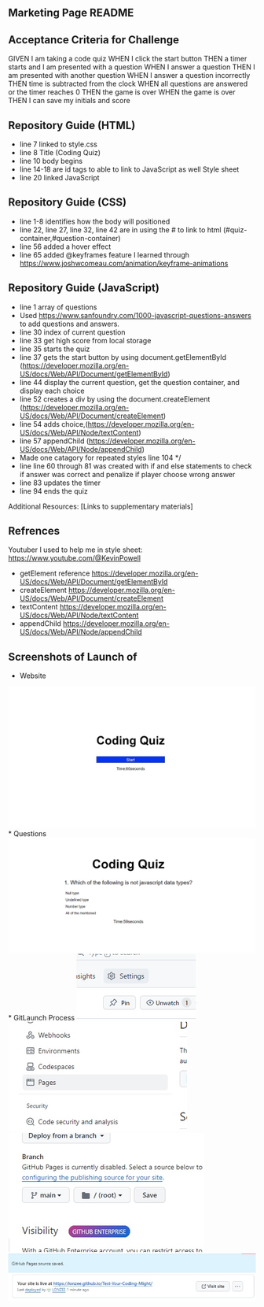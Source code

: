 ## Marketing Page README

## Acceptance Criteria for Challenge
GIVEN I am taking a code quiz
WHEN I click the start button
THEN a timer starts and I am presented with a question
WHEN I answer a question
THEN I am presented with another question
WHEN I answer a question incorrectly
THEN time is subtracted from the clock
WHEN all questions are answered or the timer reaches 0
THEN the game is over
WHEN the game is over
THEN I can save my initials and score


## Repository Guide (HTML)
* line 7 linked to style.css
* line 8 Title (Coding Quiz)
* line 10 body begins
* line 14-18 are id tags to able to link to JavaScript as well Style sheet
* line 20 linked JavaScript 
## Repository Guide (CSS)
* line 1-8 identifies how the body will positioned
* line 22, line 27, line 32, line 42 are in using the # to link to html (#quiz-container,#question-container) 
* line 56 added a hover effect
* line 65 added @keyframes feature I learned through https://www.joshwcomeau.com/animation/keyframe-animations
## Repository Guide (JavaScript)
* line 1 array of questions
* Used https://www.sanfoundry.com/1000-javascript-questions-answers to add questions and answers.
* line 30 index of current question
* line 33 get high score from local storage
* line 35 starts the quiz
* line 37 gets the start button by using document.getElementById (https://developer.mozilla.org/en-US/docs/Web/API/Document/getElementById)
* line 44 display the current question, get the question container, and display each choice
* line 52 creates a div by using the document.createElement (https://developer.mozilla.org/en-US/docs/Web/API/Document/createElement)
* line 54 adds choice,(https://developer.mozilla.org/en-US/docs/Web/API/Node/textContent)
* line 57 appendChild (https://developer.mozilla.org/en-US/docs/Web/API/Node/appendChild)
* Made one catagory for repeated styles line 104 */
* line line 60 through 81 was created with if and else statements to check if answer was correct and penalize if player choose wrong answer
* line 83 updates the timer
* line 94 ends the quiz

Additional Resources: [Links to supplementary materials]
## Refrences
Youtuber I used to help me in style sheet: https://www.youtube.com/@KevinPowell
* getElement reference
https://developer.mozilla.org/en-US/docs/Web/API/Document/getElementById
* createElement
https://developer.mozilla.org/en-US/docs/Web/API/Document/createElement
* textContent
https://developer.mozilla.org/en-US/docs/Web/API/Node/textContent
* appendChild
https://developer.mozilla.org/en-US/docs/Web/API/Node/appendChild

## Screenshots of Launch of 
* Website
<img src="assest\Codingquestion.jpg"/>
* Questions
<img src="assest\Codingquestion1.jpg"/>
* GitLaunch Process
<img src="assest\Codingquestion2.jpg"/>
<img src="assest\Codingquestion3.jpg"/>
<img src="assest\Codingquestion4.jpg"/>
<img src="assest\Codingquestion5.jpg"/>
<img src="assest\Codingquestion6.jpg"/>




